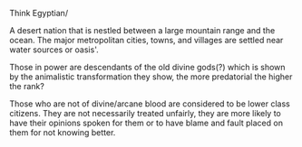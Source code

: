 Think Egyptian/

A desert nation that is nestled between a large mountain range and the ocean. The major metropolitan cities, towns, and villages are settled near water sources or oasis'.

Those in power are descendants of the old divine gods(?) which is shown by the animalistic transformation they show, the more predatorial the higher the rank?

Those who are not of divine/arcane blood are considered to be lower class citizens.  They are not necessarily treated unfairly, they are more likely to have their opinions spoken for them or to have blame and fault placed on them for not knowing better.  


